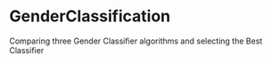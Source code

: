 # GenderClassification
Comparing three Gender Classifier algorithms and selecting the Best Classifier
